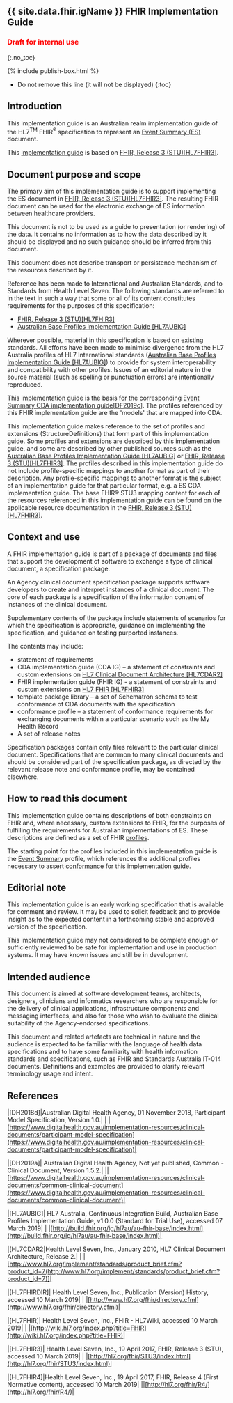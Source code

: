 ## {{ site.data.fhir.igName }} FHIR Implementation Guide
<h3 style="color:#ff0000;">Draft for internal use</h3>
{:.no_toc}

{% include publish-box.html %}
<!-- TOC  the css styling for this is \pages\assets\css\project.css under 'markdown-toc'-->
* Do not remove this line (it will not be displayed)
{:toc}
<!-- end TOC -->

## Introduction

This implementation guide is an Australian realm implementation guide of the HL7<sup>TM</sup> FHIR<sup>&reg;</sup> specification to represent an [Event Summary (ES)](StructureDefinition-composition-es-1.html) document.

This [implementation guide](http://hl7.org/fhir/STU3/implementationguide.html#scope) is based on [FHIR, Release 3 (STU)[HL7FHIR3]](#HL7FHIR3).


## Document purpose and scope

The primary aim of this implementation guide is to support implementing the ES document in [FHIR, Release 3 (STU)[HL7FHIR3]](#HL7FHIR3). The resulting FHIR document can be used for the electronic exchange of ES information between healthcare providers.

This document is not to be used as a guide to presentation (or rendering) of the data. It contains no information as to how the data described by it should be displayed and no such guidance should be inferred from this document.

This document does not describe transport or persistence mechanism of the resources described by it.

Reference has been made to International and Australian Standards, and to Standards from Health Level Seven. The following standards are referred to in the text in such a way that some or all of its content constitutes requirements for the purposes of this specification:
* [FHIR, Release 3 (STU)[HL7FHIR3]](#HL7FHIR3)
* [Australian Base Profiles Implementation Guide [HL7AUBIG]](#HL7AUBIG)

Wherever possible, material in this specification is based on existing standards. All efforts have been made to minimise divergence from the HL7 Australia profiles of HL7 International standards ([Australian Base Profiles Implementation Guide [HL7AUBIG]](#HL7AUBIG)) to provide for system interoperability and compatibility with other profiles. Issues of an editorial nature in the source material (such as spelling or punctuation errors) are intentionally reproduced.

This implementation guide is the basis for the corresponding [Event Summary CDA implementation guide[DF2019c]](#DH???). The profiles referenced by this FHIR implementation guide are the 'models' that are mapped into CDA.

This implementation guide makes reference to the set of profiles and extensions (StructureDefinitions) that form part of this implementation guide. Some profiles and extensions are described by this implementation guide, and some are described by other published sources such as the [Australian Base Profiles Implementation Guide [HL7AUBIG]](#HL7AUBIG) or [FHIR, Release 3 (STU)[HL7FHIR3]](#HL7FHIR3). The profiles described in this implementation guide do not include profile-specific mappings to another format as part of their description. Any profile-specific mappings to another format is the subject of an implementation guide for that particular format, e.g. a ES CDA implementation guide. The base FHIR® STU3 mapping content for each of the resources referenced in this implementation guide can be found on the applicable resource documentation in the [FHIR, Release 3 (STU)[HL7FHIR3]](#HL7FHIR3).


## Context and use
A FHIR implementation guide is part of a package of documents and files that support the development of software to exchange a type of clinical document, a specification package.

An Agency clinical document specification package supports software developers to create and interpret instances of a clinical document. The core of each package is a specification of the information content of instances of the clinical document.

Supplementary contents of the package include statements of scenarios for which the specification is appropriate, guidance on implementing the specification, and guidance on testing purported instances.

The contents may include:
* statement of requirements
* CDA implementation guide (CDA IG) – a statement of constraints and custom extensions on [HL7 Clinical Document Architecture [HL7CDAR2]](#HL7CDAR2)
* FHIR implementation guide (FHIR IG) - a statement of constraints and custom extensions on [HL7 FHIR [HL7FHIR3]](#HL7FHIR3)
* template package library – a set of Schematron schema to test conformance of CDA documents with the specification
* conformance profile – a statement of conformance requirements for exchanging documents within a particular scenario such as the My Health Record
* A set of release notes

Specification packages contain only files relevant to the particular clinical document. Specifications that are common to many clinical documents and should be considered part of the specification package, as directed by the relevant release note and conformance profile, may be contained elsewhere.

## How to read this document
This implementation guide contains descriptions of both constraints on FHIR and, where necessary, custom extensions to FHIR, for the purposes of fulfilling the requirements for Australian implementations of ES. These descriptions are defined as a set of FHIR [profiles](http://hl7.org/fhir/stu3/profiling.html).  

The starting point for the profiles included in this implementation guide is the [Event Summary](StructureDefinition-composition-es-1.html) profile, which references the additional profiles necessary to assert [conformance](conformance.html) for this implementation guide.

## Editorial note
This implementation guide is an early working specification that is available for comment and review. It may be used to solicit feedback and to provide insight as to the expected content in a forthcoming stable and approved version of the specification.

This implementation guide may not considered to be complete enough or sufficiently reviewed to be safe for implementation and use in production systems. It may have known issues and still be in development.


## Intended audience
This document is aimed at software development teams, architects, designers, clinicians and informatics researchers who are responsible for the delivery of clinical applications, infrastructure components and messaging interfaces, and also for those who wish to evaluate the clinical suitability of the Agency-endorsed specifications.

This document and related artefacts are technical in nature and the audience is expected to be familiar with the language of health data specifications and to have some familiarity with health information standards and specifications, such as FHIR and Standards Australia IT-014 documents. Definitions and examples are provided to clarify relevant terminology usage and intent.


## References


|[<a name="DH2018d">DH2018d</a>]|Australian Digital Health Agency, 01 November 2018, Participant Model Specification, Version 1.0.|
| |[https://www.digitalhealth.gov.au/implementation-resources/clinical-documents/participant-model-specification](https://www.digitalhealth.gov.au/implementation-resources/clinical-documents/participant-model-specification)|

|[<a name="DH2019a">DH2019a</a>]| Australian Digital Health Agency, Not yet published, Common - Clinical Document, Version 1.5.2.|
||[https://www.digitalhealth.gov.au/implementation-resources/clinical-documents/common-clinical-document](https://www.digitalhealth.gov.au/implementation-resources/clinical-documents/common-clinical-document)|


|[<a name="HL7AUBIG">HL7AUBIG</a>]| HL7 Australia, Continuous Integration Build, Australian Base Profiles Implementation Guide, v1.0.0 (Standard for Trial Use), accessed 07 March 2019|
| |[http://build.fhir.org/ig/hl7au/au-fhir-base/index.html](http://build.fhir.org/ig/hl7au/au-fhir-base/index.html)|

|[<a name="HL7CDAR2">HL7CDAR2</a>|Health Level Seven, Inc., January 2010, HL7 Clinical Document Architecture, Release 2.|
| |[http://www.hl7.org/implement/standards/product_brief.cfm?product_id=7(http://www.hl7.org/implement/standards/product_brief.cfm?product_id=7)]|

|[<a name="HL7FHIRDIR">HL7FHIRDIR</a>]| Health Level Seven, Inc., Publication (Version) History, accessed 10 March 2019|
| |[http://www.hl7.org/fhir/directory.cfml](http://www.hl7.org/fhir/directory.cfml)|

|[<a name="HL7FHIR">HL7FHIR</a>]| Health Level Seven, Inc., FHIR - HL7Wiki, accessed 10 March 2019|
| |[http://wiki.hl7.org/index.php?title=FHIR](http://wiki.hl7.org/index.php?title=FHIR)|

|[<a name="HL7FHIR3">HL7FHIR3</a>]| Health Level Seven, Inc., 19 April 2017, FHIR, Release 3 (STU), accessed 10 March 2019|
| |[http://hl7.org/fhir/STU3/index.html](http://hl7.org/fhir/STU3/index.html)|

|[<a name="HL7FHIR4">HL7FHIR4</a>]|Health Level Seven, Inc., 19 April 2017, FHIR, Release 4 (First Normative content), accessed 10 March 2019|
||[http://hl7.org/fhir/R4/](http://hl7.org/fhir/R4/)|
  




